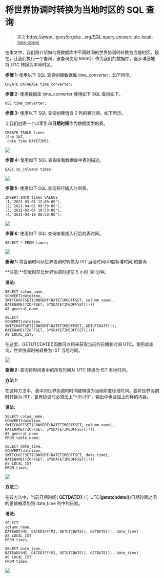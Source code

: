 # 将世界协调时转换为当地时区的 SQL 查询

> 原文:[https://www . geesforgeks . org/SQL-query-convert-utc-local-time-zone/](https://www.geeksforgeeks.org/sql-query-to-convert-utc-to-local-time-zone/)

在本文中，我们将介绍如何将数据库中不同时间的世界协调时转换为当地时区。现在，让我们执行一个查询，该查询使用 MSSQL 作为我们的数据库，逐步详细地将 UTC 转换为本地时区。

**步骤 1:** 使用以下 SQL 查询创建数据库 time_converter，如下所示。

```
CREATE DATABASE time_converter;
```

**步骤 2:** 使用数据库 time_converter 使用如下 SQL 查询如下。

```
USE time_converter;
```

**步骤 3:** 使用以下 SQL 查询创建包含 2 列的表时间，如下所示。

让我们创建一个以索引和**日期时间**作为数据类型的表。

```
CREATE TABLE times
(Sno INT,
 date_time DATETIME);
```

![](img/51d003a5a704b36929989c4c63282262.png)

**步骤 4:** 使用如下 SQL 查询查看数据库中表的描述。

```
EXEC sp_columns times;
```

![](img/84c92c9ffde8268a284df9a7f1a2982f.png)

**步骤 5:** 使用如下 SQL 查询将行插入时间表。

```
INSERT INTO times VALUES
(1,'2021-03-01 12:00:00'),
(2,'2021-04-01 09:30:00'),
(3,'2021-02-05 10:50:00'),
(4,'2021-04-18 08:50:00');
```

![](img/344d9666dc10bac905ff57dd35ddb786.png)

**步骤 6:** 使用如下 SQL 查询查看插入行后的表时间。

```
SELECT * FROM times;
```

![](img/49be70d91605dc31b2e486e7e70b3306.png)

**查询 1:** 将当前时间从世界协调时转换为 IST 当地时间(印度标准时间)的查询

**注意:**印度时区比世界协调时提前 5 小时 30 分钟。

**语法:**

```
SELECT colum_name,
CONVERT(datetime, 
SWITCHOFFSET(CONVERT(DATETIMEOFFSET, column_name), 
DATENAME(TZOFFSET, SYSDATETIMEOFFSET()))) 
AS general_name
```

```
SELECT 
CONVERT(datetime, 
SWITCHOFFSET(CONVERT(DATETIMEOFFSET, GETUTCDATE()), 
DATENAME(TZOFFSET, SYSDATETIMEOFFSET()))) 
AS LOCAL_IST;
```

在这里，GETUTCDATE()函数可以用来获取当前的日期和时间 UTC。使用此查询，世界协调时被转换为 IST 当地时间。

![](img/4289c9db76cd71c977057082512d3e19.png)

**查询 2:** 查询将时间表中的所有时间从 UTC 转换为 IST 本地时间。

**方法 1:**

在这种方法中，表中的世界协调时时间被转换为当地印度标准时间。要将世界协调时转换为 IST，世界协调时必须加上“+05:30”，输出中也会加上同样的内容。

**语法:**

```
SELECT colum_name,
CONVERT(datetime, 
SWITCHOFFSET(CONVERT(DATETIMEOFFSET, column_name), 
DATENAME(TZOFFSET, SYSDATETIMEOFFSET()))) 
AS general_name
FROM table_name;
```

```
SELECT date_time,
CONVERT(datetime, 
SWITCHOFFSET(CONVERT(DATETIMEOFFSET, date_time), 
DATENAME(TZOFFSET, SYSDATETIMEOFFSET()))) 
AS LOCAL_IST
FROM times;
```

![](img/bd95a36c0a2c0aab5a74a2d8689078e1.png)

**方法二:**

在该方法中，当前日期时间( **GETDATE()** )与 UTC(**getutchdate()**)日期时间之间的差值被添加到 date_time 列中的日期。

**语法:**

```
SELECT 
column_name,
DATEADD(MI, DATEDIFF(MI, GETUTCDATE(), GETDATE()), date_time) 
AS LOCAL_IST
FROM times;
```

```
SELECT date_time,
DATEADD(MI, DATEDIFF(MI, GETUTCDATE(), GETDATE()), date_time) 
AS LOCAL_IST 
FROM times;
```

![](img/8b56f23277f4b85af731a5b74e4c33cc.png)